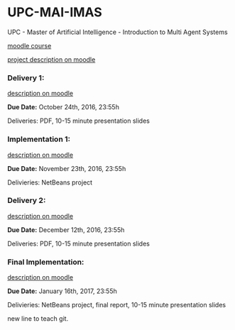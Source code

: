 # UPC-MAI-IMAS
UPC - Master of Artificial Intelligence - Introduction to Multi Agent Systems

[moodle course](https://moodle.urv.cat/moodle/course/view.php?id=69021)

[project description on moodle](https://moodle.urv.cat/moodle/mod/page/view.php?id=1726590)


### Delivery 1: ###
[description on moodle](https://moodle.urv.cat/moodle/mod/page/view.php?id=1726585)

**Due Date:** October 24th, 2016, 23:55h

Deliveries: PDF, 10-15 minute presentation slides

### Implementation 1: ###

[description on moodle](https://moodle.urv.cat/moodle/mod/assign/view.php?id=1726594)

**Due Date:** November 23th, 2016, 23:55h

Delivieries: NetBeans project

### Delivery 2: ###
[description on moodle](https://moodle.urv.cat/moodle/mod/page/view.php?id=1726587)

**Due Date:** December 12th, 2016, 23:55h

Deliveries: PDF, 10-15 minute presentation slides

### Final Implementation: ###

[description on moodle](https://moodle.urv.cat/moodle/mod/assign/view.php?id=1726595)

**Due Date:** January 16th, 2017, 23:55h

Delivieries: NetBeans project, final report, 10-15 minute presentation slides 


new line to teach git.

